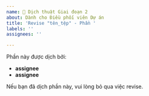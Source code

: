 ```yaml
---
name: 🚀 Dịch thuật Giai đoạn 2
about: Dành cho Điều phối viên Dự án
title: 'Revise "tên_tệp" - Phần '
labels: ''
assignees: ''

---
```


Phần này được dịch bởi:
* **assignee**
* **assignee**

Nếu bạn đã dịch phần này, vui lòng bỏ qua việc revise.
